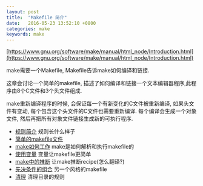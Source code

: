 ```yaml
---
layout: post
title:  "Makefile 简介"
date:   2016-05-23 13:52:10 +0800
categories: make
keywords: make
---
```


[https://www.gnu.org/software/make/manual/html_node/Introduction.html](https://www.gnu.org/software/make/manual/html_node/Introduction.html)

make需要一个Makefile, Makefile告诉make如何编译和链接.

这章会讨论一个简单的makefile, 描述了如何编译和链接一个文本编辑器程序,此程序由8个C文件和3个头文件组成.

make重新编译程序的时候, 会保证每一个有新变化的C文件被重新编译, 如果头文件有变动, 每个包含这个头文件的C文件也需要重新编译. 每个编译会生成一个对象文件, 然后再把所有对象文件链接生成新的可执行程序.

- [规则简介]()          规则长什么样子
- [简单的makefile文件]()
- [make如何工作]()      make是如何解析和执行makefile的
- [使用变量]()          变量让makefile更简单
- [make中的推断]()      让make推断recipe(怎么翻译?)
- [先决条件的组合]()    另一个风格的makefile
- [清理]()              清理目录的规则

